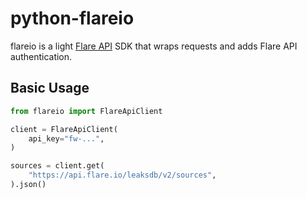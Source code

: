 # python-flareio

flareio is a light [Flare API](https://api.docs.flare.io/) SDK that wraps requests and adds Flare API authentication.

## Basic Usage

```python
from flareio import FlareApiClient

client = FlareApiClient(
    api_key="fw-...",
)

sources = client.get(
    "https://api.flare.io/leaksdb/v2/sources",
).json()
```
